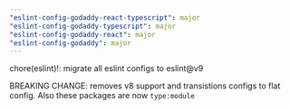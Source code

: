 ```yaml
---
"eslint-config-godaddy-react-typescript": major
"eslint-config-godaddy-typescript": major
"eslint-config-godaddy-react": major
"eslint-config-godaddy": major
---
```


chore(eslint)!: migrate all eslint configs to eslint@v9

BREAKING CHANGE: removes v8 support and transistions configs to flat config. Also these packages are now `type:module`
